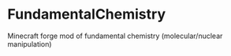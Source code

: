 # FundamentalChemistry
Minecraft forge mod of fundamental chemistry (molecular/nuclear manipulation)
